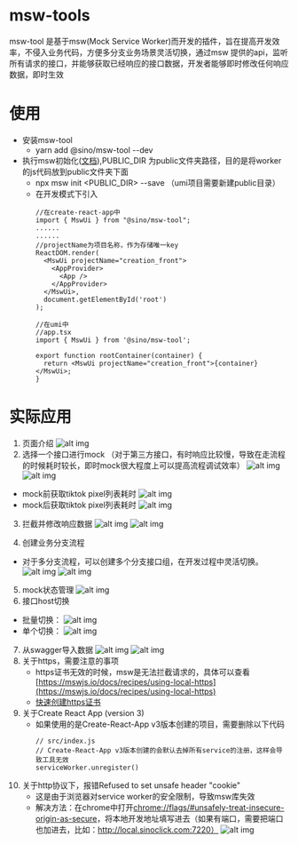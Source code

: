 # msw-tools
msw-tool 是基于msw(Mock Service Worker)而开发的插件，旨在提高开发效率，不侵入业务代码，方便多分支业务场景灵活切换，通过msw 提供的api，监听所有请求的接口，并能够获取已经响应的接口数据，开发者能够即时修改任何响应数据，即时生效

# 使用
- 安装msw-tool
	- yarn add @sino/msw-tool --dev
- 执行msw初始化([文档](https://mswjs.io/docs/getting-started/integrate/browser)),PUBLIC_DIR 为public文件夹路径，目的是将worker的js代码放到public文件夹下面
  - npx msw init <PUBLIC_DIR> --save （umi项目需要新建public目录）
  - 在开发模式下引入
    ```
    //在create-react-app中
    import { MswUi } from "@sino/msw-tool";
    ......
    ......
    //projectName为项目名称，作为存储唯一key
    ReactDOM.render(
      <MswUi projectName="creation_front">
        <AppProvider>
          <App />
        </AppProvider>
      </MswUi>,
      document.getElementById('root')
    );
    ```
    ```
    //在umi中
    //app.tsx
    import { MswUi } from '@sino/msw-tool';

    export function rootContainer(container) {
      return <MswUi projectName="creation_front">{container}</MswUi>;
    }
    ```
# 实际应用
1. 页面介绍
![alt img](./docImg/image2022-5-23_22-17-55.png)
2. 选择一个接口进行mock （对于第三方接口，有时响应比较慢，导致在走流程的时候耗时较长，即时mock很大程度上可以提高流程调试效率）
![alt img](./docImg/image2022-5-23_22-30-46.png)
![alt img](./docImg/image2022-5-23_22-43-40.png)
- mock前获取tiktok pixel列表耗时
![alt img](./docImg/image2022-5-23_22-35-54.png)
- mock后获取tiktok pixel列表耗时
![alt img](./docImg/image2022-5-23_22-38-47.png)
3. 拦截并修改响应数据
![alt img](./docImg/image2022-5-23_22-46-22.png)
![alt img](./docImg/image2022-5-23_22-48-33.png)

4. 创建业务分支流程
- 对于多分支流程，可以创建多个分支接口组，在开发过程中灵活切换。
![alt img](./docImg/image2022-5-23_22-55-50.png)
![alt img](./docImg/image2022-5-23_22-58-30.png)

5. mock状态管理
![alt img](./docImg/image2022-5-23_23-9-9.png)
6. 接口host切换
- 批量切换：
![alt img](./docImg/image2022-5-23_23-24-38.png)
- 单个切换：
![alt img](./docImg/image2022-5-23_23-26-27.png)
7. 从swagger导入数据
 ![alt img](./docImg/swagger-parse-1.png) 
 ![alt img](./docImg/swagger-parser-2.png) 
8. 关于https，需要注意的事项
   - https证书无效的时候，msw是无法拦截请求的，具体可以查看[https://mswjs.io/docs/recipes/using-local-https](https://mswjs.io/docs/recipes/using-local-https)
   - [快速创建https证书](https://github.com/FiloSottile/mkcert)
9. 关于Create React App (version 3)
   - 如果使用的是Create-React-App v3版本创建的项目，需要删除以下代码
      ```
      // src/index.js
      // Create-React-App v3版本创建的会默认去掉所有service的注册，这样会导致工具无效
      serviceWorker.unregister()
      ```
10. 关于http协议下，报错Refused to set unsafe header "cookie"
     - 这是由于浏览器对service worker的安全限制，导致msw库失效
     - 解决方法：在chrome中打开[chrome://flags/#unsafely-treat-insecure-origin-as-secure](chrome://flags/#unsafely-treat-insecure-origin-as-secure)，将本地开发地址填写进去（如果有端口，需要把端口也加进去，比如：http://local.sinoclick.com:7220）
![alt img](./docImg/imageHttpError.png)